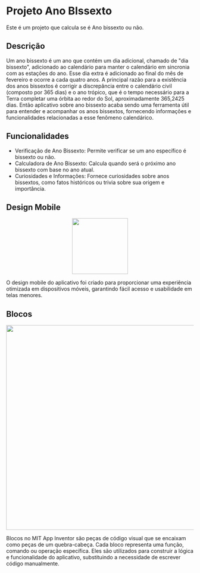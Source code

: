 <h1>Projeto Ano BIssexto</h1>
<p>Este é um projeto que calcula se é Ano bissexto ou não.</p>
<h2>Descrição</h2>
<p>Um ano bissexto é um ano que contém um dia adicional, chamado de "dia bissexto", adicionado ao calendário para manter o calendário em sincronia com as estações do ano. Esse dia extra é adicionado ao final do mês de fevereiro e ocorre a cada quatro anos. A principal razão para a existência dos anos bissextos é corrigir a discrepância entre o calendário civil (composto por 365 dias) e o ano trópico, que é o tempo necessário para a Terra completar uma órbita ao redor do Sol, aproximadamente 365,2425 dias. Então aplicativo sobre ano bissexto acaba sendo uma ferramenta útil para entender e acompanhar os anos bissextos, fornecendo informações e funcionalidades relacionadas a esse fenômeno calendárico.</p>
<h2>Funcionalidades</h2>
<ul>
<li>Verificação de Ano Bissexto: Permite verificar se um ano específico é bissexto ou não.
<li>Calculadora de Ano Bissexto: Calcula quando será o próximo ano bissexto com base no ano atual.
<li>Curiosidades e Informações: Fornece curiosidades sobre anos bissextos, como fatos históricos ou trivia sobre sua origem e importância.
</ul>
<h2>Design Mobile</h2>
<div align="center">
<img src="https://github.com/iguinhoGRAU/ProjAnoBissexto/assets/164346454/1751e0e9-8f3c-4672-958c-cf315b3c806a" width="150px" />
</div>
<p>O design mobile do aplicativo foi criado para proporcionar uma experiência otimizada em dispositivos móveis, garantindo fácil acesso e usabilidade em telas menores.</p>
<h2>Blocos</h2>
<div align="center">
<img src="https://github.com/iguinhoGRAU/ProjCalculadora/assets/164346454/c5f9bba5-3e4f-4ad8-a282-4985b9279993" width="550px" />
</div>
<p>Blocos no MIT App Inventor são peças de código visual que se encaixam como peças de um quebra-cabeça. Cada bloco representa uma função, comando ou operação específica. Eles são utilizados para construir a lógica e funcionalidade do aplicativo, substituindo a necessidade de escrever código manualmente.</p>



